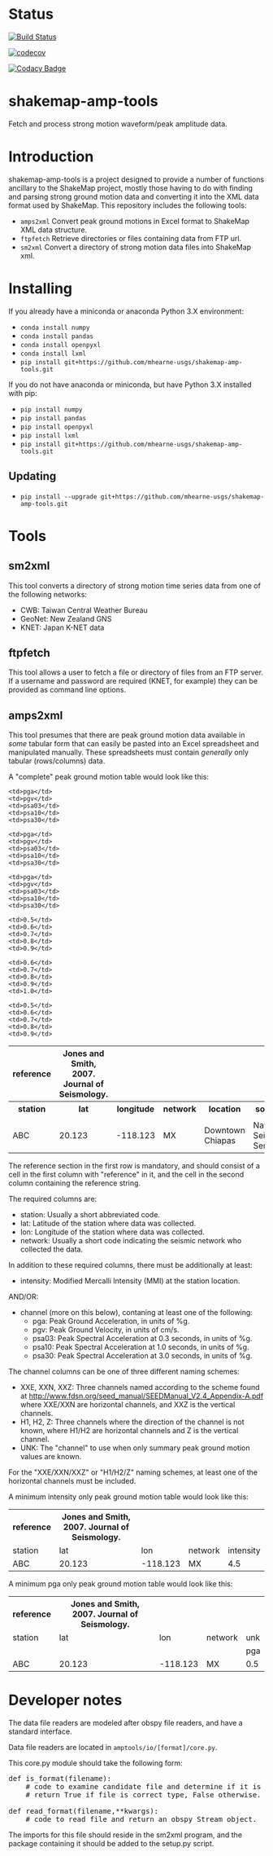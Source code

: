 Status
=======
[![Build Status](https://travis-ci.org/usgs/shakemap-amp-tools.svg?branch=master)](https://travis-ci.org/usgs/shakemap-amp-tools)

[![codecov](https://codecov.io/gh/usgs/shakemap-amp-tools/branch/master/graph/badge.svg)](https://codecov.io/gh/usgs/shakemap-amp-tools)

[![Codacy Badge](https://api.codacy.com/project/badge/Grade/88ea73ab8fb94f80a458e1c7f550cfbd)](https://www.codacy.com/app/mhearne-usgs/shakemap-amp-tools?utm_source=github.com&amp;utm_medium=referral&amp;utm_content=usgs/shakemap-amp-tools&amp;utm_campaign=Badge_Grade)


shakemap-amp-tools
=====

Fetch and process strong motion waveform/peak amplitude data.

# Introduction

shakemap-amp-tools is a project designed to provide a number of functions ancillary to the ShakeMap
project, mostly those having to do with finding and parsing strong ground motion data and converting
it into the XML data format used by ShakeMap.  This repository includes the following tools:

 * `amps2xml` Convert peak ground motions in Excel format to ShakeMap XML data structure.
 * `ftpfetch` Retrieve directories or files containing data from FTP url.
 * `sm2xml` Convert a directory of strong motion data files into ShakeMap xml.

# Installing

If you already have a miniconda or anaconda Python 3.X environment:

 - `conda install numpy`
 - `conda install pandas`
 - `conda install openpyxl` 
 - `conda install lxml`
 - `pip install git+https://github.com/mhearne-usgs/shakemap-amp-tools.git`

If you do not have anaconda or miniconda, but have Python 3.X installed with pip:
 - `pip install numpy`
 - `pip install pandas`
 - `pip install openpyxl` 
 - `pip install lxml`
 - `pip install git+https://github.com/mhearne-usgs/shakemap-amp-tools.git`

## Updating

 - `pip install --upgrade git+https://github.com/mhearne-usgs/shakemap-amp-tools.git`

# Tools

## sm2xml

This tool converts a directory of strong motion time series data from one of the following networks:

 - CWB: Taiwan Central Weather Bureau
 - GeoNet: New Zealand GNS
 - KNET: Japan K-NET data

## ftpfetch

This tool allows a user to fetch a file or directory of files from an FTP server.
If a username and password are required (KNET, for example) they can be provided
as command line options.

## amps2xml

This tool presumes that there are peak ground motion data available in *some* tabular form
that can easily be pasted into an Excel spreadsheet and manipulated manually.  These spreadsheets
must contain *generally* only tabular (rows/columns) data.

A "complete" peak ground motion table would look like this:

<table>
  <tr><th>reference</th><th>Jones and Smith, 2007. Journal of Seismology.</th></tr>
  <tr>
    <th>station</th>
    <th>lat</th>
    <th>longitude</th>
    <th>network</th>
    <th>location</th>
    <th>source</th>
    <th>distance</th>
    <th>intensity</th>
    <th colspan="5" align="center">hhe</th>
    <th colspan="5" align="center">hhn</th>
    <th colspan="5" align="center">hhz</th>
  </tr>
  <tr>
    <td> </td>
    <td> </td>
    <td> </td>
    <td> </td>
    <td> </td>
    <td> </td>
    <td> </td>
    <td> </td>

    <td>pga</td>
    <td>pgv</td>
    <td>psa03</td>
    <td>psa10</td>
    <td>psa30</td>

    <td>pga</td>
    <td>pgv</td>
    <td>psa03</td>
    <td>psa10</td>
    <td>psa30</td>

    <td>pga</td>
    <td>pgv</td>
    <td>psa03</td>
    <td>psa10</td>
    <td>psa30</td>
  </tr>

  <tr>  
    <td>ABC</td>
    <td>20.123</td>
    <td>-118.123</td>
    <td>MX</td>
    <td>Downtown Chiapas</td>
    <td>National Seismic Service</td>
    <td>120.1</td>
    <td>4.5</td>
    
    <td>0.5</td>
    <td>0.6</td>
    <td>0.7</td>
    <td>0.8</td>
    <td>0.9</td>

    <td>0.6</td>
    <td>0.7</td>
    <td>0.8</td>
    <td>0.9</td>
    <td>1.0</td>

    <td>0.5</td>
    <td>0.6</td>
    <td>0.7</td>
    <td>0.8</td>
    <td>0.9</td>
  </tr>
</table>

The reference section in the first row is mandatory, and should consist of a cell
in the first column with "reference" in it, and the cell in the second column containing
the reference string.

The required columns are:
 - station: Usually a short abbreviated code.
 - lat: Latitude of the station where data was collected.
 - lon: Longitude of the station where data was collected.
 - network: Usually a short code indicating the seismic network who collected the data.

In addition to these required columns, there must be additionally at least:
 - intensity: Modified Mercalli Intensity (MMI) at the station location.

AND/OR:
 - channel (more on this below), contaning at least one of the following:
     * pga: Peak Ground Acceleration, in units of %g.
     * pgv: Peak Ground Velocity, in units of cm/s.
     * psa03: Peak Spectral Acceleration at 0.3 seconds, in units of %g.
     * psa10: Peak Spectral Acceleration at 1.0 seconds, in units of %g.
     * psa30: Peak Spectral Acceleration at 3.0 seconds, in units of %g.

The channel columns can be one of three different naming schemes:
 - XXE, XXN, XXZ: Three channels named according to the scheme found at
                  http://www.fdsn.org/seed_manual/SEEDManual_V2.4_Appendix-A.pdf
                  where XXE/XXN are horizontal channels, and XXZ is the vertical channels.
 - H1, H2, Z: Three channels where the direction of the channel is not known,
              where H1/H2 are horizontal channels and Z is the vertical channel.
 - UNK: The "channel" to use when only summary peak ground motion values are known.

For the "XXE/XXN/XXZ" or "H1/H2/Z" naming schemes, at least one of the
horizontal channels must be included.

A minimum intensity only peak ground motion table would look like this:

<table>
  <tr><th>reference</th><th>Jones and Smith, 2007. Journal of Seismology.</th></tr>
  <tr>
    <td>station</td>
    <td>lat</td>
    <td>lon</td>
    <td>network</td>
    <td>intensity</td>
  </tr>
  <tr>  
    <td>ABC</td>
    <td>20.123</td>
    <td>-118.123</td>
    <td>MX</td>
    <td>4.5</td>
  </tr>
</table>

A minimum pga only peak ground motion table would look like this:

<table>
  <tr><th>reference</th><th>Jones and Smith, 2007. Journal of Seismology.</th></tr>
  <tr>
    <td>station</td>
    <td>lat</td>
    <td>lon</td>
    <td>network</td>
    <td>unk</td>
  </tr>
  <tr>
    <td></td>
    <td></td>
    <td></td>
    <td></td>
    <td>pga</td>
  </tr>
  <tr>  
    <td>ABC</td>
    <td>20.123</td>
    <td>-118.123</td>
    <td>MX</td>
    <td>0.5</td>
  </tr>
</table>

# Developer notes

The data file readers are modeled after obspy file readers, and have a standard interface.

Data file readers are located in `amptools/io/[format]/core.py`.

This core.py module should take the following form:

<pre>
def is_format(filename):
    # code to examine candidate file and determine if it is of the type specified.
    # return True if file is correct type, False otherwise.

def read_format(filename,**kwargs):
    # code to read file and return an obspy Stream object.
</pre>

The imports for this file should reside in the sm2xml program, and the package containing it
should be added to the setup.py script.


<!-- You will not be able to see this text. -->





  


